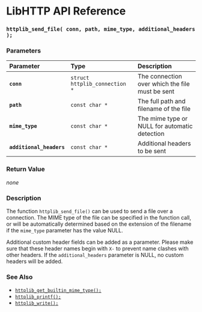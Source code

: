 # LibHTTP API Reference

### `httplib_send_file( conn, path, mime_type, additional_headers );`

### Parameters

| Parameter | Type | Description |
| :--- | :--- | :--- |
|**`conn`**|`struct httplib_connection *`|The connection over which the file must be sent|
|**`path`**|`const char *`|The full path and filename of the file|
|**`mime_type`**|`const char *`|The mime type or NULL for automatic detection|
|**`additional_headers`**|`const char *`|Additional headers to be sent|

### Return Value

*none*

### Description

The function `httplib_send_file()` can be used to send a file over a connection. The MIME type of the file can be specified in the function call, or will be automatically determined based on the extension of the filename if the `mime_type` parameter has the value NULL.

Additional custom header fields can be added as a parameter. Please make sure that these header names begin with `X-` to prevent name clashes with other headers. If the `additional_headers` parameter is NULL, no custom headers will be added.

### See Also

* [`httplib_get_builtin_mime_type();`](httplib_get_builtin_mime_type.md)
* [`httplib_printf();`](httplib_printf.md)
* [`httplib_write();`](httplib_write.md)
